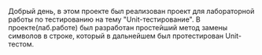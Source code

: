 Добрый день, в этом проекте был реализован проект для лабораторной работы по тестированию на тему "Unit-тестирование".
В проекте(лаб.работе) был разработан простейший метод замены символов в строке, который в дальнейшем был протестирован Unit-тестом. 

